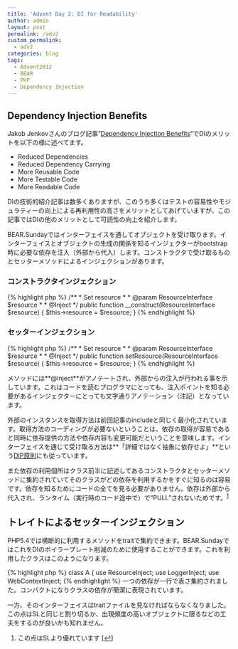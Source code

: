 ```yaml
---
title: 'Advent Day 2: DI for Readability'
author: admin
layout: post
permalink: /adv2
custom_permalink:
  - adv2
categories: blog
tags:
  - Advent2012
  - BEAR
  - PHP
  - Dependency Injection
---
```


## Dependency Injection Benefits

Jakob Jenkovさんのブログ記事&#8221;[Dependency Injection Benefits][1]&#8220;でDIのメリットを以下の様に述べてます。

*   Reduced Dependencies
*   Reduced Dependency Carrying
*   More Reusable Code
*   More Testable Code
*   More Readable Code

DIの技術的紹介記事は数多くありますが、このうち多くはテストの容易性やモジュラティーの向上による再利用性の高さをメリットとしてあげていますが、この記事ではDIの他のメリットとして可読性の向上を紹介します。

BEAR.Sundayではインターフェイスを通してオブジェクトを受け取ります。インターフェイスとオブジェクトの生成の関係を知るインジェクターがbootstrap時に必要な依存を注入（外部から代入）します。コンストラクタで受け取るものとセッターメソッドによるインジェクションがあります。

### コンストラクタインジェクション

{% highlight php %}
    /**
     * Set resource
     *
     * @param ResourceInterface $resource
     *
     * @Inject
     */
    public function __construct(ResourceInterface $resource)
    {
        $this->resource = $resource;
    }
{% endhighlight %}

### セッターインジェクション

{% highlight php %}
    /**
     * Set resource
     *
     * @param ResourceInterface $resource
     *
     * @Inject
     */
    public function setResource(ResourceInterface $resource)
    {
        $this->resource = $resource;
    }
{% endhighlight %}

メソッドには**@Inject**がアノテートされ、外部からの注入が行われる事を示しています。これはコードを読むプログラマにとっても、注入ポイントを知る必要があるインジェクターにとっても文字通りアノテーション（注記）となっています。

外部のインスタンスを取得方法は前回記事のincludeと同じく最小化されています。取得方法のコーディングが必要ないということは、依存の取得が容易であると同時に依存提供の方法や依存内容も変更可能だということを意味します。インターフェイスを通じて受け取る方法は**「詳細ではなく抽象に依存せよ」**という[DIP原則][2]にも従っています。

また依存の利用個所はクラス前半に記述してあるコンストラクタとセッターメソッドに集約されていてそのクラスがどの依存を利用するかをすぐに知るのは容易です。依存を知るためにコードの全てを見る必要がありません。依存は外部から代入され、ランタイム（実行時のコード途中で）で&#8221;PULL&#8221;されないためです。<sup><a href="#footnote_0_1259" id="identifier_0_1259" class="footnote-link footnote-identifier-link" title="この点はSLより優れています">1</a></sup>

## トレイトによるセッターインジェクション

PHP5.4では横断的に利用するメソッドをtraitで集約できます。BEAR.SundayではこれをDIのボイラープレート削減のために使用することができます。これを利用したクラスはこのようになります。

{% highlight php %}
class A
{
    use ResourceInject;
    use LoggerInject;
    use WebContextInject;
{% endhighlight %}
一つの依存が一行で表さ集約されました。コンパクトになりクラスの依存が簡潔に表現されています。

一方、そのインターフェイスはtraitファイルを見なければならなくなりました。この点はSLと同じと割り切るか、出現頻度の高いオブジェクトに限るなどの工夫をするのが良いかも知れません。

<ol class="footnotes">
  <li id="footnote_0_1259" class="footnote">
    この点はSLより優れています [<a href="#identifier_0_1259" class="footnote-link footnote-back-link">&#8617;</a>]
  </li>
</ol>

 [1]: http://tutorials.jenkov.com/dependency-injection/dependency-injection-benefits.html
 [2]: /blog/2012/05/dip%EF%BC%9Adependency-inversion-principle/
